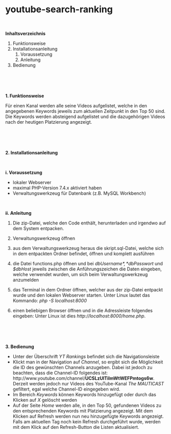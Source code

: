 # youtube-search-ranking

<br>

**Inhaltsverzeichnis**

1. Funktionsweise
2. Installationsanleitung
    1. Voraussetzung
    2. Anleitung
3. Bedienung

<br>
<br>
<br>

**1. Funktionsweise**

Für einen Kanal werden alle seine Videos aufgelistet, welche in den angegebenen Keywords jeweils zum aktuellen Zeitpunkt in den Top 50 sind. Die Keywords werden absteigend aufgelistet und die dazugehörigen Videos nach der heutigen Platzierung angezeigt.

<br>
<br>
<br>

**2. Installationsanleitung**

<br>

**i. Voraussetzung**

- lokaler Webserver
- maximal PHP-Version 7.4.x aktiviert haben
- Verwaltungswerkzeug für Datenbank (z.B. MySQL Workbench)

<br>

**ii. Anleitung**

1. Die zip-Datei, welche den Code enthält, herunterladen und irgendwo auf dem System entpacken.

2. Verwaltungswerkzeug öffnen

3. aus dem Verwaltungswerkzeug heraus die skript.sql-Datei, welche sich in dem entpackten Ordner befindet, öffnen und komplett ausführen

4. die Datei functions.php öffnen und bei *$dbUsername*, *$dbPasswort* und *$dbHost* jeweils zwischen die Anführungszeichen die Daten eingeben, welche verwendet wurden, um sich beim Verwaltungswerkzeug anzumelden

5. das Terminal in dem Ordner öffnen, welcher aus der zip-Datei entpackt wurde und den lokalen Webserver starten. Unter Linux lautet das Kommando: *php -S localhost:8000*

6. einen beliebigen Browser öffnen und in die Adressleiste folgendes eingeben: Unter Linux ist dies *ht<span>tp://</span>localhost:8000/home.php*.

<br>
<br>
<br>

**3. Bedienung**

- Unter der Überschrift *YT Rankings* befindet sich die Navigationsleiste
- Klickt man in der Navigation auf *Channel*, so ergibt sich die Möglichkeit die ID des gewünschten Channels anzugeben. Dabei ist jedoch zu beachten, dass die Channel-ID folgendes ist: ht<span>tp://</span>ww<span>w.youtube.com</span>/channel/**UCSLzUlTiImWtWEFPmtogs6w**. Derzeit werden jedoch nur Videos des YouTube-Kanal *The MAUTICAST* gefiltert, egal welche Channel-ID eingegeben wird.
- Im Bereich *Keywords* können Keywords hinzugefügt oder durch das Klicken auf *X* gelöscht werden
- Auf der Seite *Home* werden alle, in den Top 50, gefundenen Videos zu den entsprechenden Keywords mit Platzierung angezeigt. Mit dem Klicken auf Refresh werden nun neu hinzugefügte Keywords angezeigt. Falls am aktuellen Tag noch kein Refresh durchgeführt wurde, werden mit dem Klick auf den Refresh-Button die Listen aktualisiert.
